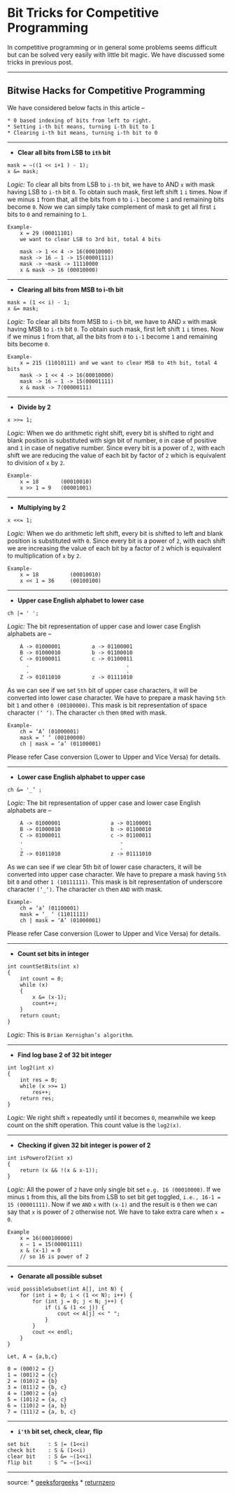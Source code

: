 Bit Tricks for Competitive Programming
======================================

In competitive programming or in general some problems seems difficult but can be solved very easily with little bit magic. We have discussed some tricks in previous post.

----------------

Bitwise Hacks for Competitive Programming
-----------------------------------------

We have considered below facts in this article –

    * 0 based indexing of bits from left to right.
    * Setting i-th bit means, turning i-th bit to 1
    * Clearing i-th bit means, turning i-th bit to 0
    
------------------

* **Clear all bits from LSB to `ith` bit**
```
mask = ~((1 << i+1 ) - 1);
x &= mask;
```
*Logic:* To clear all bits from LSB to `i-th` bit, we have to AND `x` with mask having LSB to `i-th` bit `0`. To obtain such mask, first left shift `1` `i` times. Now if we minus `1` from that, all the bits from `0` to `i-1` become `1` and remaining bits become `0`. Now we can simply take complement of mask to get all first `i` bits to `0` and remaining to `1`.
```
Example-
    x = 29 (00011101)
    we want to clear LSB to 3rd bit, total 4 bits

    mask -> 1 << 4 -> 16(00010000)
    mask -> 16 – 1 -> 15(00001111)
    mask -> ~mask -> 11110000
    x & mask -> 16 (00010000)
```
-----------------

* **Clearing all bits from MSB to i-th bit**
```
mask = (1 << i) - 1;
x &= mask;
```
*Logic:* To clear all bits from MSB to `i-th` bit, we have to AND `x` with mask having MSB to `i-th` bit `0`. To obtain such mask, first left shift `1` `i` times. Now if we minus `1` from that, all the bits from `0` to `i-1` become `1` and remaining bits become `0`.
```
Example-
    x = 215 (11010111) and we want to clear MSB to 4th bit, total 4 bits
    mask -> 1 << 4 -> 16(00010000)
    mask -> 16 – 1 -> 15(00001111)
    x & mask -> 7(00000111)
```
----------------------

* **Divide by 2**
```
x >>= 1;
```
*Logic:* When we do arithmetic right shift, every bit is shifted to right and blank position is substituted with sign bit of number, `0` in case of positive and `1` in case of negative number. Since every bit is a power of `2`, with each shift we are reducing the value of each bit by factor of `2` which is equivalent to division of `x` by `2`.
```
Example-
    x = 18       (00010010)
    x >> 1 = 9   (00001001)
```
------------------

* **Multiplying by 2**
```
x <<= 1;
```
*Logic:* When we do arithmetic left shift, every bit is shifted to left and blank position is substituted with `0`. Since every bit is a power of `2`, with each shift we are increasing the value of each bit by a factor of `2` which is equivalent to multiplication of `x` by `2`.
```
Example-
    x = 18          (00010010)
    x << 1 = 36     (00100100)
```
----------------

* **Upper case English alphabet to lower case**
```
ch |= ' ';
```
*Logic:* The bit representation of upper case and lower case English alphabets are –
```
    A -> 01000001          a -> 01100001
    B -> 01000010          b -> 01100010
    C -> 01000011          c -> 01100011
      .                               .
      .                               .
    Z -> 01011010          z -> 01111010
```
As we can see if we set `5th` bit of upper case characters, it will be converted into lower case character. We have to prepare a mask having `5th` bit `1` and other `0 (00100000)`. This mask is bit representation of space character `(‘ ‘)`. The character `ch` then `OR`ed with mask.
```
Example-
    ch = ‘A’ (01000001)
    mask = ‘ ‘ (00100000)
    ch | mask = ‘a’ (01100001)
```
Please refer Case conversion (Lower to Upper and Vice Versa) for details.

--------------------------------

* **Lower case English alphabet to upper case**
```
ch &= '_’ ;
```
*Logic:* The bit representation of upper case and lower case English alphabets are –
```
    A -> 01000001                a -> 01100001
    B -> 01000010                b -> 01100010
    C -> 01000011                c -> 01100011
    .                               .
    .                               .
    Z -> 01011010                z -> 01111010
```
As we can see if we clear 5th bit of lower case characters, it will be converted into upper case character. We have to prepare a mask having `5th` bit `0` and other `1 (10111111)`. This mask is bit representation of underscore character `(‘_‘)`. The character `ch` then `AND` with mask.
```
Example-
    ch = ‘a’ (01100001)
    mask = ‘_ ‘ (11011111)
    ch | mask = ‘A’ (01000001)
```
Please refer Case conversion (Lower to Upper and Vice Versa) for details.

--------------------

* **Count set bits in integer**
```
int countSetBits(int x) 
{ 
    int count = 0; 
    while (x) 
    { 
        x &= (x-1); 
        count++; 
    } 
    return count; 
} 
```
*Logic:* This is `Brian Kernighan’s algorithm`.

------------------------

* **Find log base 2 of 32 bit integer**
```
int log2(int x) 
{ 
    int res = 0; 
    while (x >>= 1) 
        res++; 
    return res; 
} 
```
*Logic:* We right shift `x` repeatedly until it becomes `0`, meanwhile we keep count on the shift operation. This count value is the `log2(x)`.

-------------------------

* **Checking if given 32 bit integer is power of 2**
```
int isPowerof2(int x) 
{ 
    return (x && !(x & x-1)); 
} 
```
*Logic:* All the power of `2` have only single bit set `e.g. 16 (00010000)`. If we minus `1` from this, all the bits from LSB to set bit get toggled, `i.e., 16-1 = 15 (00001111)`. Now if we `AND` `x` with `(x-1)` and the result is `0` then we can say that `x` is power of `2` otherwise not. We have to take extra care when `x = 0`.
```
Example
    x = 16(000100000)
    x – 1 = 15(00001111)
    x & (x-1) = 0
    // so 16 is power of 2
```
--------------------------

* **Genarate all possible subset**
```
void possibleSubset(int A[], int N) {
    for (int i = 0; i < (1 << N); i++) {
        for (int j = 0; j < N; j++) {
            if (i & (1 << j)) {
                cout << A[j] << " ";
            }
        }
        cout << endl;
    }
}
```
```
Let, A = {a,b,c}

0 = (000)2 = {}
1 = (001)2 = {c}
2 = (010)2 = {b}
3 = (011)2 = {b, c}
4 = (100)2 = {a}
5 = (101)2 = {a, c}
6 = (110)2 = {a, b}
7 = (111)2 = {a, b, c}
```
------------------------------

* **`i'th` bit set, check, clear, flip**
```
set bit      : S |= (1<<i)
check bit    : S & (1<<i)
clear bit    : S &= ~(1<<i)
flip bit     : S ^= ~(1<<i)
```
----------------------------

source: * [geeksforgeeks](https://www.geeksforgeeks.org/bit-tricks-competitive-programming) * [returnzero](https://returnzerooo.wordpress.com/2016/06/30/বিটের-মজা-মজার-বিট)
